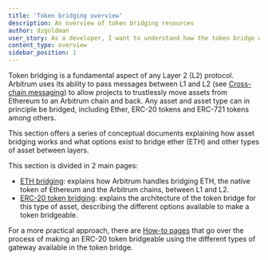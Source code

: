 ```yaml
---
title: 'Token bridging overview'
description: An overview of token bridging resources
author: dzgoldman
user_story: As a developer, I want to understand how the token bridge works and what options exist to bridge assets between layers.
content_type: overview
sidebar_position: 1
---
```


Token bridging is a fundamental aspect of any Layer 2 (L2) protocol. Arbitrum uses its ability to pass messages between L1 and L2 (see [Cross-chain messaging](/build-decentralized-apps/cross-chain-messaging)) to allow projects to trustlessly move assets from Ethereum to an Arbitrum chain and back. Any asset and asset type can in principle be bridged, including Ether, ERC-20 tokens and ERC-721 tokens among others.

This section offers a series of conceptual documents explaining how asset bridging works and what options exist to bridge ether (ETH) and other types of asset between layers.

This section is divided in 2 main pages:

- [ETH bridging](/build-decentralized-apps/token-bridging/token-bridge-ether): explains how Arbitrum handles bridging ETH, the native token of Ethereum and the Arbitrum chains, between L1 and L2.
- [ERC-20 token bridging](/build-decentralized-apps/token-bridging/token-bridge-erc20): explains the architecture of the token bridge for this type of asset, describing the different options available to make a token bridgeable.

For a more practical approach, there are [How-to pages](/build-decentralized-apps/token-bridging/get-started) that go over the process of making an ERC-20 token bridgeable using the different types of gateway available in the token bridge.
